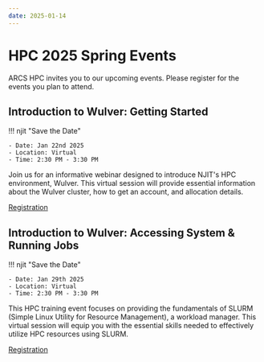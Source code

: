 ```yaml
---
date: 2025-01-14
---
```


# HPC 2025 Spring Events

ARCS HPC invites you to our upcoming events. Please register for the events you plan to attend.
 
 
## Introduction to Wulver: Getting Started 
!!! njit "Save the Date"

    - Date: Jan 22nd 2025
    - Location: Virtual
    - Time: 2:30 PM - 3:30 PM
 
Join us for an informative webinar designed to introduce NJIT's HPC environment, Wulver. This virtual session will provide essential information about the Wulver cluster, how to get an account, and allocation details.
 
[Registration](https://njit-edu.zoom.us/webinar/register/WN_3ZmhTiG0Sw-F3WtRg20t9Q#/registration)
 
 
## Introduction to Wulver: Accessing System & Running Jobs
!!! njit "Save the Date"

    - Date: Jan 29th 2025
    - Location: Virtual
    - Time: 2:30 PM - 3:30 PM
 
This HPC training event focuses on providing the fundamentals of SLURM (Simple Linux Utility for Resource Management), a workload manager. This virtual session will equip you with the essential skills needed to effectively utilize HPC resources using SLURM.
 
[Registration](https://njit-edu.zoom.us/webinar/register/WN_5Yvy0TrUSHalzYOx9TqBhA) 
